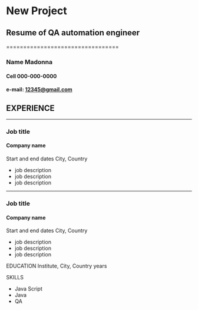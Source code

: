 # New Project
## Resume of QA automation engineer
=================================
### Name Madonna
#### Cell 000-000-0000
#### e-mail: 12345@gmail.com

## EXPERIENCE
____________________________
### Job title
#### Company name
Start and end dates
City, Country
* job description
* job description
* job description
- - - -
### Job title
#### Company name
Start and end dates
City, Country
* job description
* job description
* job description

EDUCATION
Institute, City, Country
years

SKILLS
* Java Script
* Java
* QA


